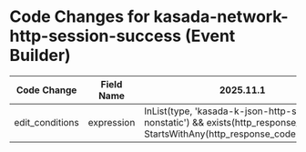 # Code Changes for kasada-network-http-session-success (Event Builder)

| Code Change | Field Name | 2025.11.1 | 2025.12.1 |
|-------------|------------|-----------|------------|
| edit_conditions | expression | InList(type, 'kasada-k-json-http-session-nonstatic') && exists(http_response_code) && StartsWithAny(http_response_code,'1','2','3') | InList(type, 'kasada-k-json-http-session-nonstatic') && StartsWithAny(http_response_code,'1','2','3') |
